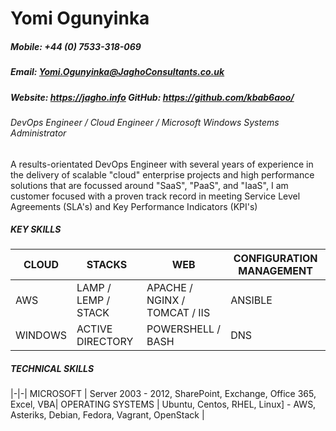 # Yomi Ogunyinka
##### Mobile: +44 (0) 7533-318-069
##### Email: Yomi.Ogunyinka@JaghoConsultants.co.uk
##### Website: https://jagho.info GitHub: https://github.com/kbab6aoo/

###### DevOps Engineer / Cloud Engineer / Microsoft Windows Systems Administrator

A results-orientated DevOps Engineer with several years of experience in the delivery of scalable "cloud" enterprise projects and high performance solutions that are focussed around "SaaS", "PaaS", and "IaaS", I am customer focused with a proven track record in meeting Service Level Agreements (SLA's) and Key Performance Indicators (KPI's)

##### KEY SKILLS

| CLOUD | STACKS | WEB | CONFIGURATION MANAGEMENT |
|-|-|-|-|
AWS | LAMP / LEMP / STACK | APACHE / NGINX / TOMCAT / IIS | ANSIBLE
WINDOWS | ACTIVE DIRECTORY | POWERSHELL / BASH | DNS

##### TECHNICAL SKILLS
|-|-|
MICROSOFT | Server 2003 - 2012, SharePoint, Exchange, Office 365, Excel, VBA|
OPERATING SYSTEMS | Ubuntu, Centos, RHEL, Linux] - AWS, Asteriks, Debian, Fedora, Vagrant, OpenStack |

